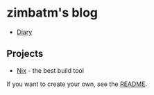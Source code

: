 # zimbatm's blog

* [Diary](diary/)

## Projects

* [Nix](Nix) - the best build tool

If you want to create your own, see the [README](README.md).
